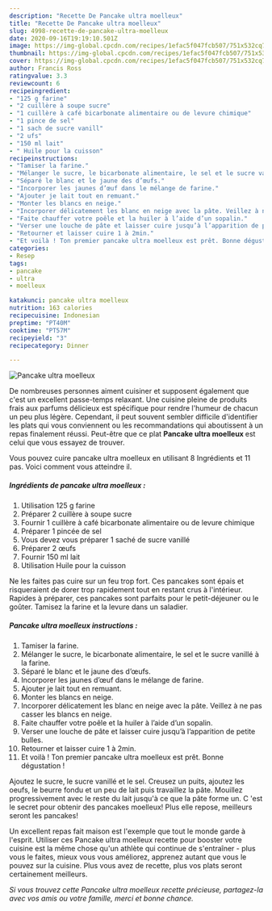 ```yaml
---
description: "Recette De Pancake ultra moelleux"
title: "Recette De Pancake ultra moelleux"
slug: 4998-recette-de-pancake-ultra-moelleux
date: 2020-09-16T19:19:10.501Z
image: https://img-global.cpcdn.com/recipes/1efac5f047fcb507/751x532cq70/pancake-ultra-moelleux-photo-principale-de-la-recette.jpg
thumbnail: https://img-global.cpcdn.com/recipes/1efac5f047fcb507/751x532cq70/pancake-ultra-moelleux-photo-principale-de-la-recette.jpg
cover: https://img-global.cpcdn.com/recipes/1efac5f047fcb507/751x532cq70/pancake-ultra-moelleux-photo-principale-de-la-recette.jpg
author: Francis Ross
ratingvalue: 3.3
reviewcount: 6
recipeingredient:
- "125 g farine"
- "2 cuillère à soupe sucre"
- "1 cuillère à café bicarbonate alimentaire ou de levure chimique"
- "1 pince de sel"
- "1 sach de sucre vanill"
- "2 ufs"
- "150 ml lait"
- " Huile pour la cuisson"
recipeinstructions:
- "Tamiser la farine."
- "Mélanger le sucre, le bicarbonate alimentaire, le sel et le sucre vanillé à la farine."
- "Séparé le blanc et le jaune des d’œufs."
- "Incorporer les jaunes d’œuf dans le mélange de farine."
- "Ajouter je lait tout en remuant."
- "Monter les blancs en neige."
- "Incorporer délicatement les blanc en neige avec la pâte. Veillez à ne pas casser les blancs en neige."
- "Faite chauffer votre poêle et la huiler à l’aide d’un sopalin."
- "Verser une louche de pâte et laisser cuire jusqu’à l’apparition de petite bulles."
- "Retourner et laisser cuire 1 à 2min."
- "Et voilà ! Ton premier pancake ultra moelleux est prêt. Bonne dégustation !"
categories:
- Resep
tags:
- pancake
- ultra
- moelleux

katakunci: pancake ultra moelleux 
nutrition: 163 calories
recipecuisine: Indonesian
preptime: "PT40M"
cooktime: "PT57M"
recipeyield: "3"
recipecategory: Dinner

---
```



![Pancake ultra moelleux](https://img-global.cpcdn.com/recipes/1efac5f047fcb507/751x532cq70/pancake-ultra-moelleux-photo-principale-de-la-recette.jpg)

De nombreuses personnes aiment cuisiner et supposent également que c'est un excellent passe-temps relaxant. Une cuisine pleine de produits frais aux parfums délicieux est spécifique pour rendre l'humeur de chacun un peu plus légère. Cependant, il peut souvent sembler difficile d'identifier les plats qui vous conviennent ou les recommandations qui aboutissent à un repas finalement réussi. Peut-être que ce plat <strong> Pancake ultra moelleux </strong> est celui que vous essayez de trouver.

<!--inarticleads1-->

Vous pouvez cuire pancake ultra moelleux en utilisant 8 Ingrédients et 11 pas. Voici comment vous atteindre il.

##### Ingrédients de pancake ultra moelleux :

1. Utilisation 125 g farine
1. Préparer 2 cuillère à soupe sucre
1. Fournir 1 cuillère à café bicarbonate alimentaire ou de levure chimique
1. Préparer 1 pincée de sel
1. Vous devez vous préparer 1 saché de sucre vanillé
1. Préparer 2 œufs
1. Fournir 150 ml lait
1. Utilisation  Huile pour la cuisson


Ne les faites pas cuire sur un feu trop fort. Ces pancakes sont épais et risqueraient de dorer trop rapidement tout en restant crus à l&#39;intérieur. Rapides à préparer, ces pancakes sont parfaits pour le petit-déjeuner ou le goûter. Tamisez la farine et la levure dans un saladier. 

<!--inarticleads2-->

##### Pancake ultra moelleux instructions :

1. Tamiser la farine.
1. Mélanger le sucre, le bicarbonate alimentaire, le sel et le sucre vanillé à la farine.
1. Séparé le blanc et le jaune des d’œufs.
1. Incorporer les jaunes d’œuf dans le mélange de farine.
1. Ajouter je lait tout en remuant.
1. Monter les blancs en neige.
1. Incorporer délicatement les blanc en neige avec la pâte. Veillez à ne pas casser les blancs en neige.
1. Faite chauffer votre poêle et la huiler à l’aide d’un sopalin.
1. Verser une louche de pâte et laisser cuire jusqu’à l’apparition de petite bulles.
1. Retourner et laisser cuire 1 à 2min.
1. Et voilà ! Ton premier pancake ultra moelleux est prêt. Bonne dégustation !


Ajoutez le sucre, le sucre vanillé et le sel. Creusez un puits, ajoutez les oeufs, le beurre fondu et un peu de lait puis travaillez la pâte. Mouillez progressivement avec le reste du lait jusqu&#39;à ce que la pâte forme un. C &#39;est le secret pour obtenir des pancakes moelleux! Plus elle repose, meilleurs seront les pancakes! 

<!--inarticleads1-->

<p>
Un excellent repas fait maison est l'exemple que tout le monde garde à l'esprit. Utiliser ces Pancake ultra moelleux recette pour booster votre cuisine est la même chose qu'un athlète qui continue de s'entraîner - plus vous le faites, mieux vous vous améliorez, apprenez autant que vous le pouvez sur la cuisine. Plus vous avez de recette, plus vos plats seront certainement meilleurs.
</p>

<p>
<i>Si vous trouvez cette Pancake ultra moelleux recette précieuse, partagez-la avec vos amis ou votre famille, merci et bonne chance.</i>
</p>
